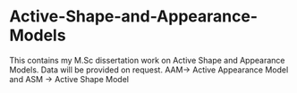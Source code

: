 # Active-Shape-and-Appearance-Models
This contains my M.Sc dissertation work on Active Shape and Appearance Models. Data will be provided on request. AAM-> Active Appearance Model and ASM -> Active Shape Model
